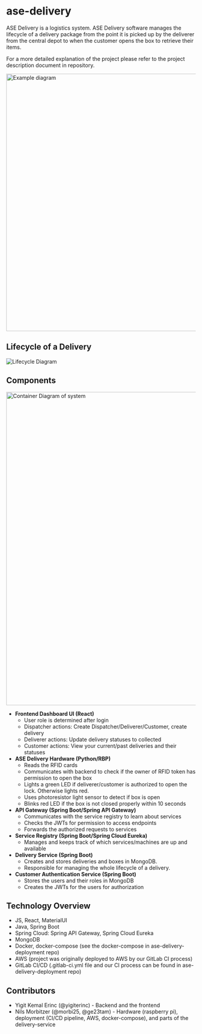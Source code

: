 # ase-delivery
ASE Delivery is a logistics system. ASE Delivery software manages the lifecycle of a delivery package from the point it is picked up by the deliverer from
the central depot to when the customer opens the box to retrieve their items.

For a more detailed explanation of the project please refer to the project description document in repository.

<img width="682" alt="Example diagram" src="https://user-images.githubusercontent.com/22833948/159519642-42228d4f-5fd4-436f-8643-4922e4a9a300.png">

## Lifecycle of a Delivery

![Lifecycle Diagram](https://user-images.githubusercontent.com/22833948/159519607-75f411ec-3c83-4fb8-83d2-4df035acb278.png)

## Components

<img width="830" alt="Container Diagram of system" src="https://user-images.githubusercontent.com/22833948/159523606-38f4484d-b4df-48c3-ad45-b39a66e9add2.png">

- **Frontend Dashboard UI (React)**
  - User role is determined after login
  - Dispatcher actions: Create Dispatcher/Deliverer/Customer, create delivery
  - Deliverer actions: Update delivery statuses to collected
  - Customer actions: View your current/past deliveries and their statuses
- **ASE Delivery Hardware (Python/RBP)**
  - Reads the RFID cards
  - Communicates with backend to check if the owner of RFID token has permission to open the box
  - Lights a green LED if deliverer/customer is authorized to open the lock. Otherwise lights red.
  - Uses photoresistor light sensor to detect if box is open
  - Blinks red LED if the box is not closed properly within 10 seconds
- **API Gateway (Spring Boot/Spring API Gateway)**
  - Communicates with the service registry to learn about services
  - Checks the JWTs for permission to access endpoints
  - Forwards the authorized requests to services
- **Service Registry (Spring Boot/Spring Cloud Eureka)**
  - Manages and keeps track of which services/machines are up and available
- **Delivery Service (Spring Boot)**
  - Creates and stores deliveries and boxes in MongoDB.
  - Responsible for managing the whole lifecycle of a delivery.
- **Customer Authentication Service (Spring Boot)**
  - Stores the users and their roles in MongoDB
  - Creates the JWTs for the users for authorization


## Technology Overview
- JS, React, MaterialUI
- Java, Spring Boot
- Spring Cloud: Spring API Gateway, Spring Cloud Eureka
- MongoDB
- Docker, docker-compose (see the docker-compose in ase-delivery-deployment repo)
- AWS (project was originally deployed to AWS by our GitLab CI process)
- GitLab CI/CD (.gitlab-ci.yml file and our CI process can be found in ase-delivery-deployment repo)

## Contributors
- Yigit Kemal Erinc (@yigiterinc) - Backend and the frontend
- Nils Morbitzer (@morbi25, @ge23tam) - Hardware (raspberry pi), deployment (CI/CD pipeline, AWS, docker-compose), and parts of the delivery-service
